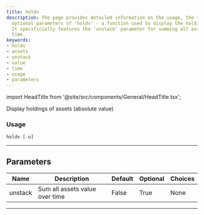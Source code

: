 ```yaml
---
title: holdv
description: The page provides detailed information on the usage, the required and
  optional parameters of 'holdv' - a function used to display the holdings of assets.
  It specificially features the 'unstack' parameter for summing all assets value over
  time.
keywords:
- holdv
- assets
- unstack
- value
- time
- usage
- parameters
---
```


import HeadTitle from '@site/src/components/General/HeadTitle.tsx';

<HeadTitle title="holdv - Portfolio - Reference | OpenBB Terminal Docs" />

Display holdings of assets (absolute value)

### Usage

```python
holdv [-u]
```

---

## Parameters

| Name | Description | Default | Optional | Choices |
| ---- | ----------- | ------- | -------- | ------- |
| unstack | Sum all assets value over time | False | True | None |

---
